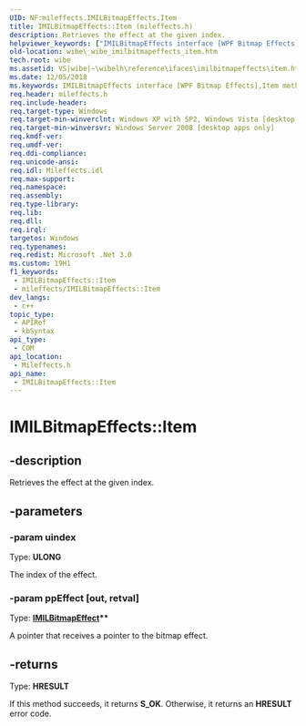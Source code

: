 ```yaml
---
UID: NF:mileffects.IMILBitmapEffects.Item
title: IMILBitmapEffects::Item (mileffects.h)
description: Retrieves the effect at the given index.
helpviewer_keywords: ["IMILBitmapEffects interface [WPF Bitmap Effects]","Item method","IMILBitmapEffects.Item","IMILBitmapEffects::Item","Item","Item method [WPF Bitmap Effects]","Item method [WPF Bitmap Effects]","IMILBitmapEffects interface","_wibe_imilbitmapeffects_item","mileffects/IMILBitmapEffects::Item","wibe._wibe_imilbitmapeffects_item"]
old-location: wibe\_wibe_imilbitmapeffects_item.htm
tech.root: wibe
ms.assetid: VS|wibe|~\wibelh\reference\ifaces\imilbitmapeffects\item.htm
ms.date: 12/05/2018
ms.keywords: IMILBitmapEffects interface [WPF Bitmap Effects],Item method, IMILBitmapEffects.Item, IMILBitmapEffects::Item, Item, Item method [WPF Bitmap Effects], Item method [WPF Bitmap Effects],IMILBitmapEffects interface, _wibe_imilbitmapeffects_item, mileffects/IMILBitmapEffects::Item, wibe._wibe_imilbitmapeffects_item
req.header: mileffects.h
req.include-header: 
req.target-type: Windows
req.target-min-winverclnt: Windows XP with SP2, Windows Vista [desktop apps only]
req.target-min-winversvr: Windows Server 2008 [desktop apps only]
req.kmdf-ver: 
req.umdf-ver: 
req.ddi-compliance: 
req.unicode-ansi: 
req.idl: Mileffects.idl
req.max-support: 
req.namespace: 
req.assembly: 
req.type-library: 
req.lib: 
req.dll: 
req.irql: 
targetos: Windows
req.typenames: 
req.redist: Microsoft .Net 3.0
ms.custom: 19H1
f1_keywords:
 - IMILBitmapEffects::Item
 - mileffects/IMILBitmapEffects::Item
dev_langs:
 - c++
topic_type:
 - APIRef
 - kbSyntax
api_type:
 - COM
api_location:
 - Mileffects.h
api_name:
 - IMILBitmapEffects::Item
---
```


# IMILBitmapEffects::Item


## -description

Retrieves the effect at the given index.

## -parameters

### -param uindex

Type: <b>ULONG</b>

The index of the effect.

### -param ppEffect [out, retval]

Type: <b><a href="/previous-versions/windows/desktop/api/mileffects/nn-mileffects-imilbitmapeffect">IMILBitmapEffect</a>**</b>

A pointer that receives a pointer to the bitmap effect.

## -returns

Type: <b>HRESULT</b>

If this method succeeds, it returns <b xmlns:loc="http://microsoft.com/wdcml/l10n">S_OK</b>. Otherwise, it returns an <b xmlns:loc="http://microsoft.com/wdcml/l10n">HRESULT</b> error code.

